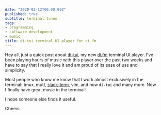 ```yaml
---
date: "2020-03-12T00:00:00Z"
published: true
subtitle: terminal tunes
tags:
- programming
- software development
- music
title: di-tui terminal UI player for di.fm
---
```


Hey all, just a quick post about [di-tui](https://github.com/acaloiaro/di-tui), my new [di.fm](di.fm) terminal UI player. I've been playing hours of music with this player over the past two weeks and have to say that I really love it and am proud of its ease of use and simplicity.

Most people who know me know that I work almost exclusively in the terminal: tmux, mutt, [slack-term](https://github.com/acaloiaro/slack-term), vim, and now `di-tui` and many more. Now I finally have great music in the terminal!

I hope someone else finds it useful.

Cheers



